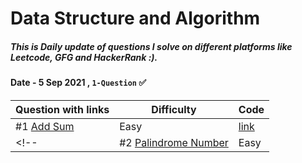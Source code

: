 # Data Structure and Algorithm
##### This is Daily update of questions I solve on different platforms like Leetcode, GFG and HackerRank :).  

#### Date - 5 Sep 2021 , ` 1-Question ` ✅
|           Question with links                                                     |  Difficulty    | Code         
|-----------------------------------------------------------------------------------|----------------|----------------------
|          #1 [Add Sum](https://leetcode.com/problems/two-sum/)                     |   Easy         | [link](https://github.com/akhilsharmaa/Data-Structure-Algo-Q-A/blob/master/LeetCode/Two%20Sum%20/two_sum.cpp)     
<!-- |          #2 [Palindrome Number](https://leetcode.com/problems/palindrome-number/) |  Easy         | [Solution](https://github.com/akhilsharmaa/Data-Structure-Algo-Q-A/blob/master/LeetCode/Palindrom%20Num/palindrom.cpp)    -->





